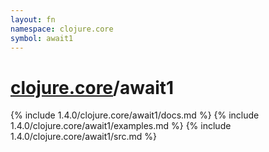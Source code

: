 ```yaml
---
layout: fn
namespace: clojure.core
symbol: await1
---
```


# [clojure.core](../)/await1

{% include 1.4.0/clojure.core/await1/docs.md %}
{% include 1.4.0/clojure.core/await1/examples.md %}
{% include 1.4.0/clojure.core/await1/src.md %}

